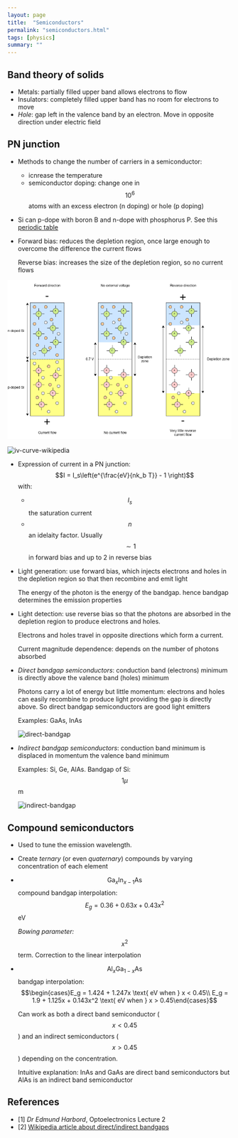 ```yaml
---
layout: page
title:  "Semiconductors"
permalink: "semiconductors.html"
tags: [physics]
summary: ""
---
```


## Band theory of solids
* Metals: partially filled upper band allows electrons to flow
* Insulators: completely filled upper band has no room for electrons to move
* *Hole*: gap left in the valence band by an electron. Move in opposite direction under electric field

## PN junction
* Methods to change the number of carriers in a semiconductor:
  - icnrease the temperature
  - semiconductor doping: change one in $$10^6$$ atoms with an excess electron (n doping) or hole (p doping)
* Si can p-dope with boron B and n-dope with phosphorus P. See this [periodic table](https://eenews.cdnartwhere.eu/sites/default/files/styles/inner_article/public/images/01-picture-libraryde/PeterClarke/Research/periodictable600.jpg?itok=aunyL2OT)
* Forward bias: reduces the depletion region, once large enough to overcome the difference the current flows
  
  Reverse bias: increases the size of the depletion region, so no current flows

![pn-junction](/images/physics/pn-junction.png)

![iv-curve-wikipedia](https://upload.wikimedia.org/wikipedia/commons/thumb/a/a5/Diode-IV-Curve.svg/320px-Diode-IV-Curve.svg.png)

* Expression of current in a PN junction: $$I = I_s\left(e^{\frac{eV}{nk_b T}} - 1 \right)$$ with:
  - $$I_s$$ the saturation current
  - $$n$$ an idelaity factor. Usually $$\sim 1$$ in forward bias and up to 2 in reverse bias
* Light generation: use forward bias, which injects electrons and holes in the depletion region so that then recombine and emit light
  
  The energy of the photon is the energy of the bandgap. hence bandgap determines the emission properties
* Light detection: use reverse bias so that the photons are absorbed in the depletion region to produce electrons and holes.
  
  Electrons and holes travel in opposite directions which form a current. 

  Current magnitude dependence: depends on the number of photons absorbed 
* *Direct bandgap semiconductors*: conduction band (electrons) minimum is directly above the valence band (holes) minimum
  
  Photons carry a lot of energy but little momentum: electrons and holes can easily recombine to produce light providing the gap is directly above. So direct bandgap semiconductors are good light emitters
  
  Examples: GaAs, InAs

  ![direct-bandgap](https://upload.wikimedia.org/wikipedia/commons/thumb/7/7a/Direct.svg/300px-Direct.svg.png)

* *Indirect bandgap semiconductors*: conduction band minimum is displaced in momentum the valence band minimum
  
  Examples: Si, Ge, AlAs. Bandgap of Si: $$1 \mu$$m

  ![indirect-bandgap](https://upload.wikimedia.org/wikipedia/en/thumb/b/ba/Indirect_Bandgap.svg/300px-Indirect_Bandgap.svg.png)

## Compound semiconductors
* Used to tune the emission wavelength.
* Create *ternary* (or even *quaternary*) compounds by varying concentration of each element
* $$\text{Ga}_x\text{In}_{x-1}\text{As}$$ compound bandgap interpolation: $$E_g = 0.36 + 0.63 x + 0.43 x^2$$ eV
  
  *Bowing parameter:* $$x^2$$ term. Correction to the linear interpolation
* $$\text{Al}_x\text{Ga}_{1-x}\text{As}$$ bandgap interpolation: $$\begin{cases}E_g = 1.424 + 1.247x \text{ eV when } x < 0.45\\ E_g = 1.9 + 1.125x + 0.143x^2 \text{ eV when } x > 0.45\end{cases}$$
  

  Can work as both a direct band semiconductor ($$x<0.45$$) and an indirect semiconductors ($$x>0.45$$) depending on the concentration. 

  Intuitive explanation: InAs and GaAs are direct band semiconductors but AlAs is an indirect band semiconductor


## References
* [1] *Dr Edmund Harbord*, Optoelectronics Lecture 2
* [2] [Wikipedia article about direct/indirect bandgaps](https://en.wikipedia.org/wiki/Direct_and_indirect_band_gaps)